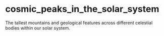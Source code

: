 # cosmic_peaks_in_the_solar_system
The tallest mountains and geological features across different celestial bodies within our solar system.
